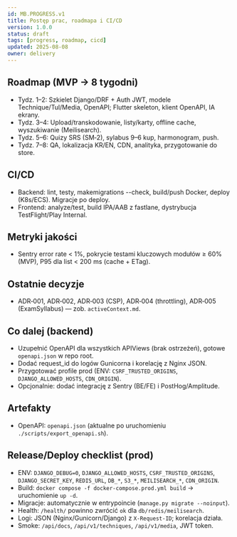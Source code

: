 ```yaml
---
id: MB.PROGRESS.v1
title: Postęp prac, roadmapa i CI/CD
version: 1.0.0
status: draft
tags: [progress, roadmap, cicd]
updated: 2025-08-08
owner: delivery
---
```


## Roadmap (MVP → 8 tygodni)
- Tydz. 1–2: Szkielet Django/DRF + Auth JWT, modele Technique/Tul/Media, OpenAPI; Flutter skeleton, klient OpenAPI, IA ekrany.
- Tydz. 3–4: Upload/transkodowanie, listy/karty, offline cache, wyszukiwanie (Meilisearch).
- Tydz. 5–6: Quizy SRS (SM‑2), sylabus 9–6 kup, harmonogram, push.
- Tydz. 7–8: QA, lokalizacja KR/EN, CDN, analityka, przygotowanie do store.

## CI/CD
- Backend: lint, testy, makemigrations --check, build/push Docker, deploy (K8s/ECS). Migracje po deploy.
- Frontend: analyze/test, build IPA/AAB z fastlane, dystrybucja TestFlight/Play Internal.

## Metryki jakości
- Sentry error rate < 1%, pokrycie testami kluczowych modułów ≥ 60% (MVP), P95 dla list < 200 ms (cache + ETag).

## Ostatnie decyzje
- ADR‑001, ADR‑002, ADR‑003 (CSP), ADR‑004 (throttling), ADR‑005 (ExamSyllabus) — zob. `activeContext.md`.

## Co dalej (backend)
- Uzupełnić OpenAPI dla wszystkich APIViews (brak ostrzeżeń), gotowe `openapi.json` w repo root.
- Dodać request_id do logów Gunicorna i korelację z Nginx JSON.
- Przygotować profile prod (ENV: `CSRF_TRUSTED_ORIGINS`, `DJANGO_ALLOWED_HOSTS`, `CDN_ORIGIN`).
- Opcjonalnie: dodać integrację z Sentry (BE/FE) i PostHog/Amplitude.

## Artefakty
- OpenAPI: `openapi.json` (aktualne po uruchomieniu `./scripts/export_openapi.sh`).

## Release/Deploy checklist (prod)
- ENV: `DJANGO_DEBUG=0`, `DJANGO_ALLOWED_HOSTS`, `CSRF_TRUSTED_ORIGINS`, `DJANGO_SECRET_KEY`, `REDIS_URL`, `DB_*`, `S3_*`, `MEILISEARCH_*`, `CDN_ORIGIN`.
- Build: `docker compose -f docker-compose.prod.yml build` → uruchomienie `up -d`.
- Migracje: automatycznie w entrypoincie (`manage.py migrate --noinput`).
- Health: `/health/` powinno zwrócić `ok` dla `db/redis/meilisearch`.
- Logi: JSON (Nginx/Gunicorn/Django) z `X-Request-ID`; korelacja działa.
- Smoke: `/api/docs`, `/api/v1/techniques`, `/api/v1/media`, JWT token.

